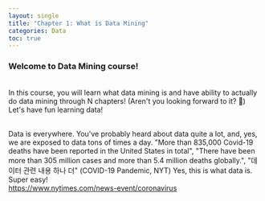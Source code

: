 ```yaml
---
layout: single
title: "Chapter 1: What is Data Mining"
categories: Data
toc: true
---
```


<h3>Welcome to <b>Data Mining</b> course!</h3><br>
In this course, you will learn what data mining is and have ability to actually do data mining through N chapters! (Aren't you looking forward to it? 🤪) Let's have fun learning data!<br><br>

Data is everywhere. You've probably heard about data quite a lot, and, yes, we are exposed to data tons of times a day.
"More than 835,000 Covid-19 deaths have been reported in the United States in total", 
"There have been more than 305 million cases and more than 5.4 million deaths globally.", "데이터 관련 내용 하나 더" (COVID-19 Pandemic, NYT) Yes, this is what data is. Super easy!<br>
https://www.nytimes.com/news-event/coronavirus
